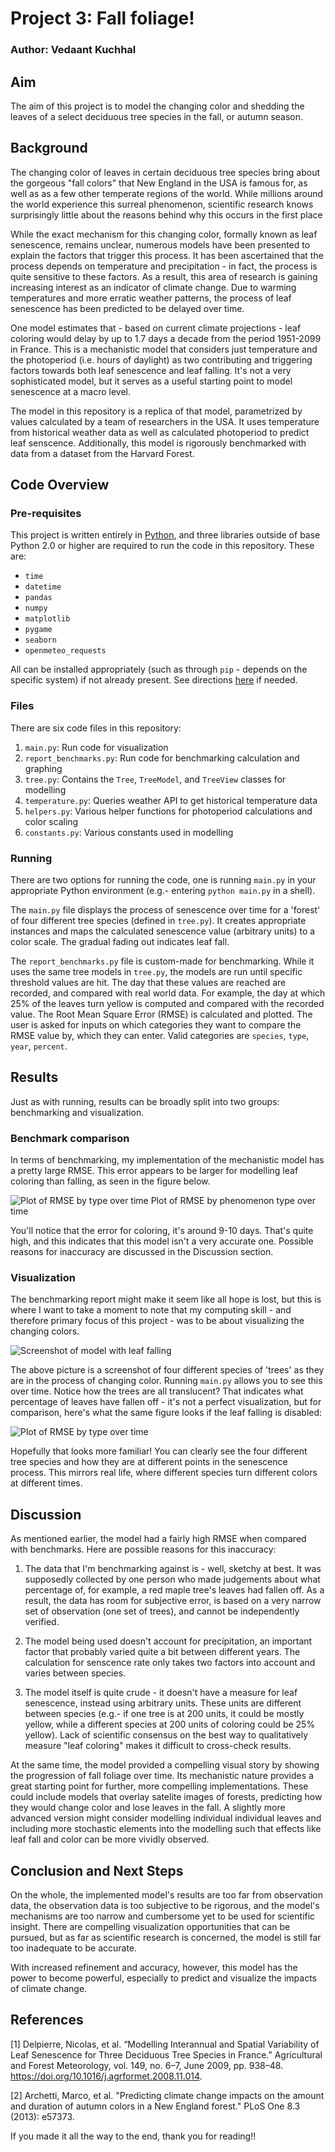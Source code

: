# Project 3: Fall foliage!

### Author: Vedaant Kuchhal

## Aim
The aim of this project is to model the changing color and shedding the leaves of a select deciduous tree species in the fall, or autumn season.

## Background
The changing color of leaves in certain deciduous tree species bring about the gorgeous "fall colors" that New England in the USA is famous for, as well as as a few other temperate regions of the world. While millions around the world experience this surreal phenomenon, scientific research knows surprisingly little about the reasons behind why this occurs in the first place 

While the exact mechanism for this changing color, formally known as leaf senescence, remains unclear, numerous models have been presented to explain the factors that trigger this process. It has been ascertained that the process depends on temperature and precipitation - in fact, the process is quite sensitive to these factors. As a result, this area of research is gaining increasing interest as an indicator of climate change. Due to warming temperatures and more erratic weather patterns, the process of leaf senescence has been predicted to be delayed over time.

One model estimates that - based on current climate projections - leaf coloring would delay by up to 1.7 days a decade from the period 1951-2099 in France. This is a mechanistic model that considers just temperature and the photoperiod (i.e. hours of daylight) as two contributing and triggering factors towards both leaf senescence and leaf falling. It's not a very sophisticated model, but it serves as a useful starting point to model senescence at a macro level.

The model in this repository is a replica of that model, parametrized by values calculated by a team of researchers in the USA. It uses temperature from historical weather data as well as calculated photoperiod to predict leaf senscence. Additionally, this model is rigorously benchmarked with data from a dataset from the Harvard Forest.


 ## Code Overview
 ### Pre-requisites
 This project is written entirely in [Python](https://www.python.org/), and three libraries outside of base Python 2.0 or higher are required to run the code in this repository. These are:

  - `time`
  - `datetime`
  - `pandas`
  - `numpy`
  - `matplotlib`
  - `pygame`
  - `seaborn`
  - `openmeteo_requests`


All can be installed appropriately (such as through `pip` - depends on the specific system) if not already present. See directions [here](https://docs.python.org/3/installing/index.html) if needed.

  ### Files
  There are six code files in this repository:

  1. `main.py`: Run code for visualization
  2. `report_benchmarks.py`: Run code for benchmarking calculation and graphing
  3. `tree.py`: Contains the `Tree`, `TreeModel`, and `TreeView` classes for modelling
  4. `temperature.py`: Queries weather API to get historical temperature data
  5. `helpers.py`: Various helper functions for photoperiod calculations and color scaling
  5. `constants.py`: Various constants used in modelling

  ### Running
  There are two options for running the code, one is running `main.py` in your appropriate Python environment (e.g.- entering `python main.py` in a shell).

  The `main.py` file displays the process of senescence over time for a 'forest' of four different tree species (defined in `tree.py`). It creates appropriate instances and maps the calculated senescence value (arbitrary units) to a color scale. The gradual fading out indicates leaf fall.
  
  The `report_benchmarks.py` file is custom-made for benchmarking. While it uses the same tree models in `tree.py`, the models are run until specific threshold values are hit. The day that these values are reached are recorded, and compared with real world data. For example, the day at which 25% of the leaves turn yellow is computed and compared with the recorded value. The Root Mean Square Error (RMSE) is calculated and plotted. The user is asked for inputs on which categories they want to compare the RMSE value by, which they can enter. Valid categories are `species`, `type`, `year`, `percent`.

## Results
Just as with running, results can be broadly split into two groups: benchmarking and visualization.

### Benchmark comparison
In terms of benchmarking, my implementation of the mechanistic model has a pretty large RMSE. This error appears to be larger for modelling leaf coloring than falling, as seen in the figure below.

![Plot of RMSE by type over time](.img/year_type.png)
Plot of RMSE by phenomenon type over time

You'll notice that the error for coloring, it's around 9-10 days. That's quite high, and this indicates that this model isn't a very accurate one. Possible reasons for inaccuracy are discussed in the Discussion section. 
### Visualization
The benchmarking report might make it seem like all hope is lost, but this is where I want to take a moment to note that my computing skill - and therefore primary focus of this project - was to be about visualizing the changing colors.

![Screenshot of model with leaf falling](.img/tree_fall.png)

The above picture is a screenshot of four different species of 'trees' as they are in the process of changing color. Running `main.py` allows you to see this over time. Notice how the trees are all translucent? That indicates what percentage of leaves have fallen off - it's not a perfect visualization, but for comparison, here's what the same figure looks if the leaf falling is disabled:

![Plot of RMSE by type over time](.img/tree_color.png)

Hopefully that looks more familiar! You can clearly see the four different tree species and how they are at different points in the senescence process. This mirrors real life, where different species turn different colors at different times.

## Discussion
As mentioned earlier, the model had a fairly high RMSE when compared with benchmarks. Here are possible reasons for this inaccuracy:

1) The data that I'm benchmarking against is - well, sketchy at best. It was supposedly collected by one person who made judgements about what percentage of, for example, a red maple tree's leaves had fallen off. As a result, the data has room for subjective error, is based on a very narrow set of observation (one set of trees), and cannot be independently verified.

2) The model being used doesn't account for precipitation, an important factor that probably varied quite a bit between different years. The calculation for senscence rate only takes two factors into account and varies between species.

3) The model itself is quite crude - it doesn't have a measure for leaf senescence, instead using arbitrary units. These units are different between species (e.g.- if one tree is at 200 units, it could be mostly yellow, while a different species at 200 units of coloring could be 25% yellow). Lack of scientific consensus on the best way to qualitatively measure "leaf coloring" makes it difficult to cross-check results.

At the same time, the model provided a compelling visual story by showing the progression of fall foliage over time. Its  mechanistic nature provides a great starting point for further, more compelling implementations. These could include models that overlay satelite images of forests, predicting how they would change color and lose leaves in the fall. A slightly more advanced version might consider modelling individual individual leaves and including more stochastic elements into the modelling such that effects like leaf fall and color can be more vividly observed.


## Conclusion and Next Steps
On the whole, the implemented model's results are too far from observation data, the observation data is too subjective to be rigorous, and the model's mechanisms are too narrow and cumbersome yet to be used for scientific insight. There are compelling visualization opportunities that can be pursued, but as far as scientific research is concerned, the model is still far too inadequate to be accurate.

With increased refinement and accuracy, however, this model has the power to become powerful, especially to predict and visualize the impacts of climate change.


## References
<a id="1">[1]</a> Delpierre, Nicolas, et al. “Modelling Interannual and Spatial Variability of Leaf Senescence for Three Deciduous Tree Species in France.” Agricultural and Forest Meteorology, vol. 149, no. 6–7, June 2009, pp. 938–48. https://doi.org/10.1016/j.agrformet.2008.11.014.

<a id="2">[2]</a> Archetti, Marco, et al. "Predicting climate change impacts on the amount and duration of autumn colors in a New England forest." PLoS One 8.3 (2013): e57373.


If you made it all the way to the end, thank you for reading!!